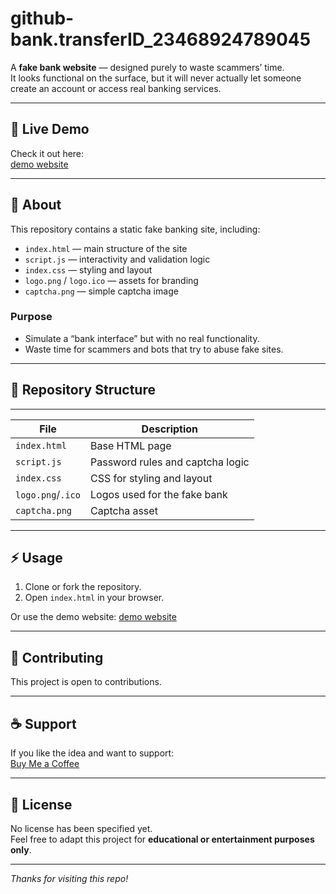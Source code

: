 # github-bank.transferID_23468924789045

A **fake bank website** — designed purely to waste scammers’ time.  
It looks functional on the surface, but it will never actually let someone create an account or access real banking services.

---

## 🚀 Live Demo

Check it out here:  
[demo website](https://heegarthur.github.io/github-bank.transferID_23468924789045/)

---

## 📖 About

This repository contains a static fake banking site, including:

- `index.html` — main structure of the site  
- `script.js` — interactivity and validation logic  
- `index.css` — styling and layout  
- `logo.png` / `logo.ico` — assets for branding  
- `captcha.png` — simple captcha image  

### Purpose

- Simulate a “bank interface” but with no real functionality.  
- Waste time for scammers and bots that try to abuse fake sites.  

---

## 📂 Repository Structure
 __________________________________________________________

| File              | Description                           |
|-------------------|---------------------------------------|
| `index.html`      | Base HTML page                        |
| `script.js`       | Password rules and captcha logic      |
| `index.css`       | CSS for styling and layout            |
| `logo.png`/`.ico` | Logos used for the fake bank          |
| `captcha.png`     | Captcha asset                         |
 -----------------------------------------------------------

## ⚡ Usage

1. Clone or fork the repository.  
2. Open `index.html` in your browser.  

Or use the demo website: [demo website](https://heegarthur.github.io/github-bank.transferID_23468924789045/)

---

## 🤝 Contributing

This project is open to contributions.  

---

## ☕ Support

If you like the idea and want to support:  
[Buy Me a Coffee](https://buymeacoffee.com/ivocreator)

---

## 📜 License

No license has been specified yet.  
Feel free to adapt this project for **educational or entertainment purposes only**.  

---

*Thanks for visiting this repo!*
